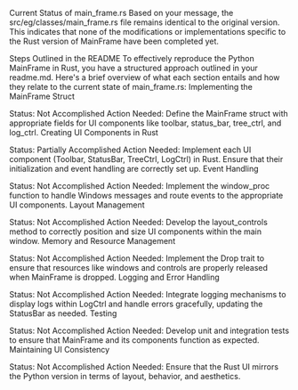 Current Status of main_frame.rs
Based on your message, the src/eg/classes/main_frame.rs file remains identical to the original version. This indicates that none of the modifications or implementations specific to the Rust version of MainFrame have been completed yet.

Steps Outlined in the README
To effectively reproduce the Python MainFrame in Rust, you have a structured approach outlined in your readme.md. Here's a brief overview of what each section entails and how they relate to the current state of main_frame.rs:
Implementing the MainFrame Struct

Status: Not Accomplished
Action Needed: Define the MainFrame struct with appropriate fields for UI components like toolbar, status_bar, tree_ctrl, and log_ctrl.
Creating UI Components in Rust

Status: Partially Accomplished
Action Needed: Implement each UI component (Toolbar, StatusBar, TreeCtrl, LogCtrl) in Rust. Ensure that their initialization and event handling are correctly set up.
Event Handling

Status: Not Accomplished
Action Needed: Implement the window_proc function to handle Windows messages and route events to the appropriate UI components.
Layout Management

Status: Not Accomplished
Action Needed: Develop the layout_controls method to correctly position and size UI components within the main window.
Memory and Resource Management

Status: Not Accomplished
Action Needed: Implement the Drop trait to ensure that resources like windows and controls are properly released when MainFrame is dropped.
Logging and Error Handling

Status: Not Accomplished
Action Needed: Integrate logging mechanisms to display logs within LogCtrl and handle errors gracefully, updating the StatusBar as needed.
Testing

Status: Not Accomplished
Action Needed: Develop unit and integration tests to ensure that MainFrame and its components function as expected.
Maintaining UI Consistency

Status: Not Accomplished
Action Needed: Ensure that the Rust UI mirrors the Python version in terms of layout, behavior, and aesthetics.